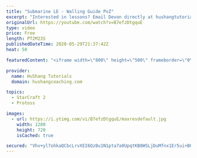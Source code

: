 ```yaml
---
title: "Submarine LE - Walling Guide PvZ"
excerpt: "Interested in lessons? Email Devon directly at hushangtutorials@outlook.com ------------------------------------------------------------------------------------------------------- Want to support HuShang Tutorials directly? Patreon is a website where you can contribute a monthly donation that will help"
originalUrl: https://youtube.com/watch?v=B7efzDtgquE
type: video
price: Free
length: PT2M23S
publishedDateTime: 2020-05-29T21:37:42Z
heat: 50

featuredContent: "<iframe width=\"800\" height=\"500\" frameborder=\"0\" src=\"https://www.youtube.com/embed/B7efzDtgquE\" allow=\"accelerometer; autoplay; encrypted-media; gyroscope; picture-in-picture\" allowfullscreen></iframe>"

provider:
  name: HuShang Tutorials
  domain: hushangcoaching.com

topics:
  - StarCraft 2
  - Protoss

images:
  - url: https://i.ytimg.com/vi/B7efzDtgquE/maxresdefault.jpg
    width: 1280
    height: 720
    isCached: true

secured: "Vhv+yl7ohkaQCbcLrvXEI6QzBu1N1pta7a0UpqtKB8WSLjDuMfnx1Er5ui+B02bI2Rt0bYVcCyPDSd5E48mRyxWnEKF6i2vFcoUU3V/g7MZYX89nglv6Vty97sqNrvVlBpgZWyZ9FBA5+FhlHB3oVadQOli21u+SJr+QRYyRXJbUCCXNAERqH+s+Kujn3k+8PrqJef4b/0kTdOtemxdbrVhJ5ZjHHpciDi/kgIf+1JFA4gZG1in4JdkSNo87blFWaw0pADi1+4UYBYm0bYFpnZQYEk+tq9WXiV+q5IhePt9C+AY9qrU/BuVBGA6ggZFQtS4xOOKH9qC54+9v4yyRsaBWzSNqwv9kD3rlb0UmtCOC42OYwptXfqMMUDGFnLayVe5Sx72RzN/w4QyPsIMfjp7JMj7ZBmKJDVYCsiHKPZ4=;xy44s9joh5tL2Gn4Nuy3kg=="
---
```


